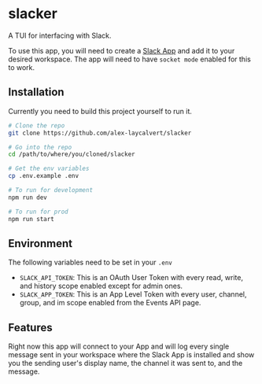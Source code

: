 # slacker

A TUI for interfacing with Slack.

To use this app, you will need to create a [Slack App](https://api.slack.com/)
and add it to your desired workspace. The app will need to have `socket mode`
enabled for this to work.

## Installation

Currently you need to build this project yourself to run it.

```bash
# Clone the repo
git clone https://github.com/alex-laycalvert/slacker

# Go into the repo
cd /path/to/where/you/cloned/slacker

# Get the env variables
cp .env.example .env

# To run for development
npm run dev

# To run for prod
npm run start
```

## Environment

The following variables need to be set in your `.env`

- `SLACK_API_TOKEN`: This is an OAuth User Token with every read, write, and history scope enabled except for admin ones.
- `SLACK_APP_TOKEN`: This is an App Level Token with every user, channel, group, and im scope enabled from the Events API page.

## Features

Right now this app will connect to your App and will log every single message
sent in your workspace where the Slack App is installed and show you the sending
user's display name, the channel it was sent to, and the message.
